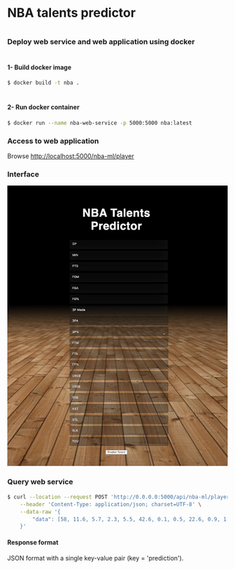 # NBA talents predictor
#
#
### Deploy web service and web application using docker

#
#### 1- Build docker image
```sh
$ docker build -t nba .
```
#
#### 2- Run docker container
```sh
$ docker run --name nba-web-service -p 5000:5000 nba:latest
```


### Access to web application
Browse [http://localhost:5000/nba-ml/player](http://localhost:5000/nba-ml/player)

### Interface

![Interface screen](static/images/Screen.jpg)

### Query web service
```sh
$ curl --location --request POST 'http://0.0.0.0:5000/api/nba-ml/player' \
    --header 'Content-Type: application/json; charset=UTF-8' \
    --data-raw '{
	    "data": [58, 11.6, 5.7, 2.3, 5.5, 42.6, 0.1, 0.5, 22.6, 0.9, 1.3, 68.9, 1, 0.9, 1.9, 0.8, 0.6, 0.1, 1]
    }'
```
#### Response format
JSON format with a single key-value pair (key = 'prediction').
